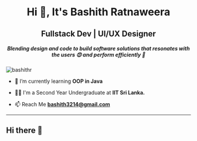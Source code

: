 <div align="center">
<h1>Hi 👋, It's Bashith Ratnaweera</h1>
<h2>Fullstack Dev | UI/UX Designer</h2>
<h5>Blending design and code to build software solutions that resonates with the users 😍 and perform efficiently 🚀</h5>
</div>

<p align="left"> <img src="https://komarev.com/ghpvc/?username=bashithr&label=Profile%20views&color=0e75b6&style=flat" alt="bashithr" /> </p>

- 🌱 I’m currently learning **OOP in Java**

- 👨‍💻 I'm a Second Year Undergraduate at **IIT Sri Lanka.**

- 📫 Reach Me **bashith3214@gmail.com**
---
## Hi there 👋

<!--
**BashithR/BashithR** is a ✨ _special_ ✨ repository because its `README.md` (this file) appears on your GitHub profile.

Here are some ideas to get you started:

- 🔭 I’m currently working on ...
- 🌱 I’m currently learning ...
- 👯 I’m looking to collaborate on ...
- 🤔 I’m looking for help with ...
- 💬 Ask me about ...
- 📫 How to reach me: ...
- 😄 Pronouns: ...
- ⚡ Fun fact: ...
-->
